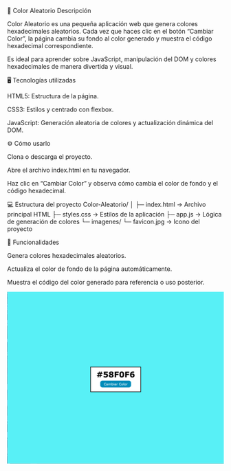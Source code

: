 🎨 Color Aleatorio
Descripción

Color Aleatorio es una pequeña aplicación web que genera colores hexadecimales aleatorios. Cada vez que haces clic en el botón “Cambiar Color”, la página cambia su fondo al color generado y muestra el código hexadecimal correspondiente.

Es ideal para aprender sobre JavaScript, manipulación del DOM y colores hexadecimales de manera divertida y visual.

🖥️ Tecnologías utilizadas

HTML5: Estructura de la página.

CSS3: Estilos y centrado con flexbox.

JavaScript: Generación aleatoria de colores y actualización dinámica del DOM.

⚙️ Cómo usarlo

Clona o descarga el proyecto.

Abre el archivo index.html en tu navegador.

Haz clic en “Cambiar Color” y observa cómo cambia el color de fondo y el código hexadecimal.

💻 Estructura del proyecto
Color-Aleatorio/
│
├─ index.html       → Archivo principal HTML
├─ styles.css       → Estilos de la aplicación
├─ app.js           → Lógica de generación de colores
└─ imagenes/
    └─ favicon.jpg  → Icono del proyecto

📝 Funcionalidades

Genera colores hexadecimales aleatorios.

Actualiza el color de fondo de la página automáticamente.


Muestra el código del color generado para referencia o uso posterior.

![Citas Aleatorias](https://github.com/Elion-hub/Proyectos-Javascript/blob/main/Colores%20Aleatorios/ColoresAleatorios.PNG)
